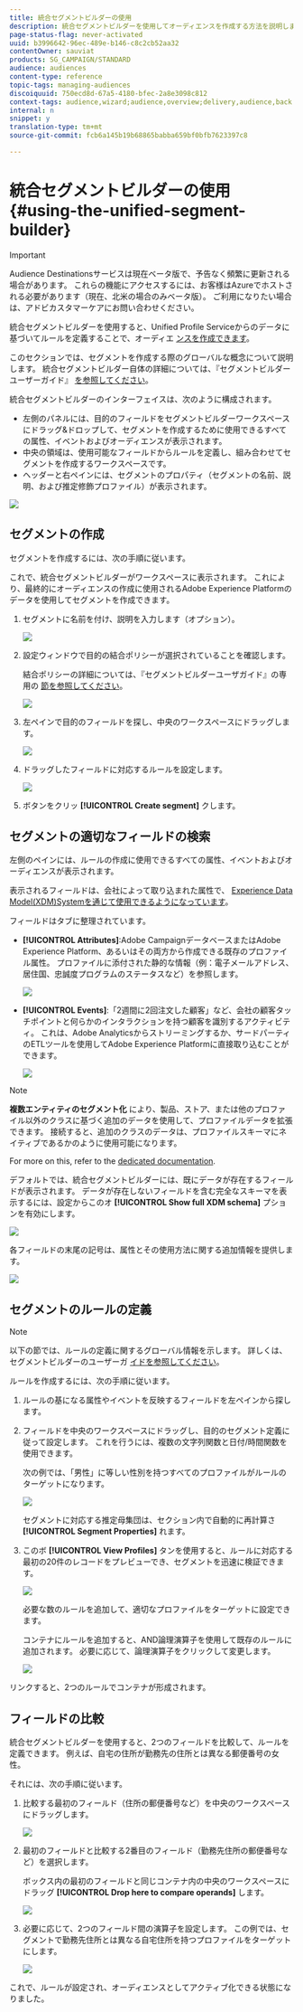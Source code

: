```yaml
---
title: 統合セグメントビルダーの使用
description: 統合セグメントビルダーを使用してオーディエンスを作成する方法を説明します。
page-status-flag: never-activated
uuid: b3996642-96ec-489e-b146-c8c2cb52aa32
contentOwner: sauviat
products: SG_CAMPAIGN/STANDARD
audience: audiences
content-type: reference
topic-tags: managing-audiences
discoiquuid: 750ecd8d-67a5-4180-bfec-2a8e3098c812
context-tags: audience,wizard;audience,overview;delivery,audience,back
internal: n
snippet: y
translation-type: tm+mt
source-git-commit: fcb6a145b19b68865babba659bf0bfb7623397c8

---
```



# 統合セグメントビルダーの使用 {#using-the-unified-segment-builder}

>[!IMPORTANT]
>
>Audience Destinationsサービスは現在ベータ版で、予告なく頻繁に更新される場合があります。 これらの機能にアクセスするには、お客様はAzureでホストされる必要があります（現在、北米の場合のみベータ版）。 ご利用になりたい場合は、アドビカスタマーケアにお問い合わせください。

統合セグメントビルダーを使用すると、Unified Profile Serviceからのデータに基づいてルールを定義することで、オーディエ [ンスを作成できます](https://www.adobe.io/apis/experienceplatform/home/profile-identity-segmentation.html)。

このセクションでは、セグメントを作成する際のグローバルな概念について説明します。 統合セグメントビルダー自体の詳細については、『セグメントビルダーユーザーガイド』 [を参照してください](https://www.adobe.io/apis/experienceplatform/home/profile-identity-segmentation/profile-identity-segmentation-services.html#!api-specification/markdown/narrative/technical_overview/segmentation/segment-builder-guide.md)。

統合セグメントビルダーのインターフェイスは、次のように構成されます。

* 左側のパネルには、目的のフィールドをセグメントビルダーワークスペースにドラッグ&amp;ドロップして、セグメントを作成するために使用できるすべての属性、イベントおよびオーディエンスが表示されます。
* 中央の領域は、使用可能なフィールドからルールを定義し、組み合わせてセグメントを作成するワークスペースです。
* ヘッダーと右ペインには、セグメントのプロパティ（セグメントの名前、説明、および推定修飾プロファイル）が表示されます。

![](assets/aep_audiences_interface.png)

## セグメントの作成

セグメントを作成するには、次の手順に従います。

これで、統合セグメントビルダーがワークスペースに表示されます。 これにより、最終的にオーディエンスの作成に使用されるAdobe Experience Platformのデータを使用してセグメントを作成できます。

1. セグメントに名前を付け、説明を入力します（オプション）。

   ![](assets/aep_audiences_creation_edit_name.png)

1. 設定ウィンドウで目的の結合ポリシーが選択されていることを確認します。

   結合ポリシーの詳細については、『セグメントビルダーユーザガイド』の専用の [節を参照してください](https://www.adobe.io/apis/experienceplatform/home/profile-identity-segmentation/profile-identity-segmentation-services.html#!api-specification/markdown/narrative/technical_overview/segmentation/segment-builder-guide.md)。

   ![](assets/aep_audiences_mergepolicy.png)

1. 左ペインで目的のフィールドを探し、中央のワークスペースにドラッグします。

   ![](assets/aep_audiences_dragfield.png)

1. ドラッグしたフィールドに対応するルールを設定します。

   ![](assets/aep_audiences_configure_rules.png)

1. ボタンをクリッ **[!UICONTROL Create segment]** クします。

## セグメントの適切なフィールドの検索

左側のペインには、ルールの作成に使用できるすべての属性、イベントおよびオーディエンスが表示されます。

表示されるフィールドは、会社によって取り込まれた属性で、 [Experience Data Model(XDM)Systemを通じて使用できるようになっています](https://www.adobe.io/apis/experienceplatform/home/xdm.html)。

フィールドはタブに整理されています。

* **[!UICONTROL Attributes]**:Adobe CampaignデータベースまたはAdobe Experience Platform、あるいはその両方から作成できる既存のプロファイル属性。 プロファイルに添付された静的な情報（例：電子メールアドレス、居住国、忠誠度プログラムのステータスなど）を参照します。

   ![](assets/aep_audiences_attributestab.png)

* **[!UICONTROL Events]**:「2週間に2回注文した顧客」など、会社の顧客タッチポイントと何らかのインタラクションを持つ顧客を識別するアクティビティ。 これは、Adobe Analyticsからストリーミングするか、サードパーティのETLツールを使用してAdobe Experience Platformに直接取り込むことができます。

   ![](assets/aep_audiences_eventstab.png)

>[!NOTE]
>
>**複数エンティティのセグメント化** により、製品、ストア、または他のプロファイル以外のクラスに基づく追加のデータを使用して、プロファイルデータを拡張できます。 接続すると、追加のクラスのデータは、プロファイルスキーマにネイティブであるかのように使用可能になります。
>
>For more on this, refer to the [dedicated documentation](https://www.adobe.io/apis/experienceplatform/home/profile-identity-segmentation/profile-identity-segmentation-services.html#!api-specification/markdown/narrative/tutorials/segmentation/multi_entity_segmentation.md).

デフォルトでは、統合セグメントビルダーには、既にデータが存在するフィールドが表示されます。 データが存在しないフィールドを含む完全なスキーマを表示するには、設定からこのオ **[!UICONTROL Show full XDM schema]** プションを有効にします。

![](assets/aep_audiences_populatedfields.png)

各フィールドの末尾の記号は、属性とその使用方法に関する追加情報を提供します。

![](assets/aep_audiences_isymbol.png)

## セグメントのルールの定義

>[!NOTE]
>
>以下の節では、ルールの定義に関するグローバル情報を示します。 詳しくは、セグメントビルダーのユーザーガ [イドを参照してください](https://www.adobe.io/apis/experienceplatform/home/profile-identity-segmentation/profile-identity-segmentation-services.html#!api-specification/markdown/narrative/technical_overview/segmentation/segment-builder-guide.md)。

ルールを作成するには、次の手順に従います。

1. ルールの基になる属性やイベントを反映するフィールドを左ペインから探します。

1. フィールドを中央のワークスペースにドラッグし、目的のセグメント定義に従って設定します。 これを行うには、複数の文字列関数と日付/時間関数を使用できます。

   次の例では、「男性」に等しい性別を持つすべてのプロファイルがルールのターゲットになります。

   ![](assets/aep_audiences_malegender.png)

   セグメントに対応する推定母集団は、セクション内で自動的に再計算さ **[!UICONTROL Segment Properties]** れます。

1. このボ **[!UICONTROL View Profiles]** タンを使用すると、ルールに対応する最初の20件のレコードをプレビューでき、セグメントを迅速に検証できます。

   ![](assets/aep_audiences_samplepreview.png)

   必要な数のルールを追加して、適切なプロファイルをターゲットに設定できます。

   コンテナにルールを追加すると、AND論理演算子を使用して既存のルールに追加されます。 必要に応じて、論理演算子をクリックして変更します。

   ![](assets/aep_audiences_andoperator.png)

リンクすると、2つのルールでコンテナが形成されます。

## フィールドの比較

統合セグメントビルダーを使用すると、2つのフィールドを比較して、ルールを定義できます。 例えば、自宅の住所が勤務先の住所とは異なる郵便番号の女性。

それには、次の手順に従います。

1. 比較する最初のフィールド（住所の郵便番号など）を中央のワークスペースにドラッグします。

   ![](assets/aep_audiences_comparing_1.png)

1. 最初のフィールドと比較する2番目のフィールド（勤務先住所の郵便番号など）を選択します。

   ボックス内の最初のフィールドと同じコンテナ内の中央のワークスペースにドラッグ **[!UICONTROL Drop here to compare operands]** します。

   ![](assets/aep_audiences_comparing_2.png)

1. 必要に応じて、2つのフィールド間の演算子を設定します。 この例では、セグメントで勤務先住所とは異なる自宅住所を持つプロファイルをターゲットにします。

   ![](assets/aep_audiences_comparing_3.png)

これで、ルールが設定され、オーディエンスとしてアクティブ化できる状態になりました。
